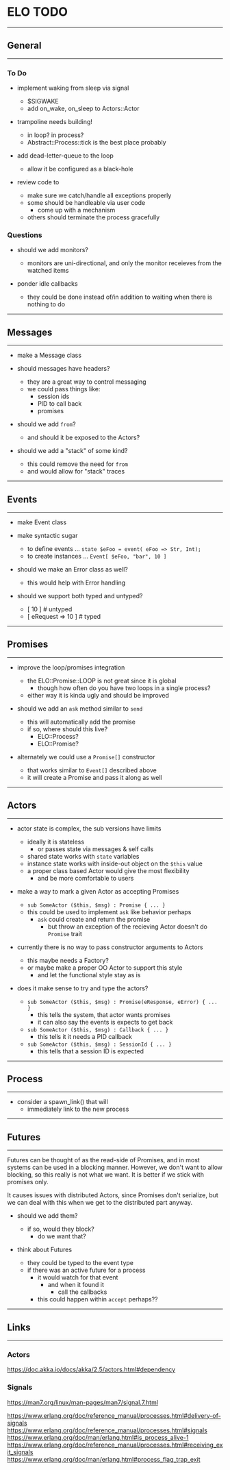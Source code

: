 # ELO TODO

-----------------------------------------------------------
## General
-----------------------------------------------------------

### To Do

- implement waking from sleep via signal
    - $SIGWAKE
    - add on_wake, on_sleep to Actors::Actor

- trampoline needs building!
    - in loop? in process?
    - Abstract::Process::tick is the best place probably

- add dead-letter-queue to the loop
    - allow it be configured as a black-hole

- review code to
    - make sure we catch/handle all exceptions properly
    - some should be handleable via user code
        - come up with a mechanism
    - others should terminate the process gracefully

### Questions

- should we add monitors?
    - monitors are uni-directional, and only the monitor receieves from the watched items

- ponder idle callbacks
    - they could be done instead of/in addition to waiting when there is nothing to do

-----------------------------------------------------------
## Messages
-----------------------------------------------------------

- make a Message class

- should messages have headers?
    - they are a great way to control messaging
    - we could pass things like:
        - session ids
        - PID to call back
        - promises

- should we add `from`?
    - and should it be exposed to the Actors?

- should we add a "stack" of some kind?
    - this could remove the need for `from`
    - and would allow for "stack" traces

-----------------------------------------------------------
## Events
-----------------------------------------------------------

- make Event class
- make syntactic sugar
    - to define events    ... `state $eFoo = event( eFoo => Str, Int);`
    - to create instances ... `Event[ $eFoo, "bar", 10 ]`

- should we make an Error class as well?
    - this would help with Error handling

- should we support both typed and untyped?
    - [ 10 ]             # untyped
    - [ eRequest => 10 ] # typed

-----------------------------------------------------------
## Promises
-----------------------------------------------------------

- improve the loop/promises integration
    - the ELO::Promise::LOOP is not great since it is global
        - though how often do you have two loops in a single process?
    - either way it is kinda ugly and should be improved

- should we add an `ask` method similar to `send`
    - this will automatically add the promise
    - if so, where should this live?
        - ELO::Process?
        - ELO::Promise?

- alternately we could use a `Promise[]` constructor
    - that works similar to `Event[]` described above
    - it will create a Promise and pass it along as well

-----------------------------------------------------------
## Actors
-----------------------------------------------------------

- actor state is complex, the sub versions have limits
    - ideally it is stateless
        - or passes state via messages & self calls
    - shared state works with `state` variables
    - instance state works with inside-out object on the `$this` value
    - a proper class based Actor would give the most flexibility
        - and be more comfortable to users

- make a way to mark a given Actor as accepting Promises
    - `sub SomeActor ($this, $msg) : Promise { ... }`
    - this could be used to implement `ask` like behavior perhaps
        - `ask` could create and return the promise
            - but throw an exception of the recieving Actor doesn't do `Promise` trait

- currently there is no way to pass constructor arguments to Actors
    - this maybe needs a Factory?
    - or maybe make a proper OO Actor to support this style
        - and let the functional style stay as is

- does it make sense to try and type the actors?
    - `sub SomeActor ($this, $msg) : Promise(eResponse, eError) { ... }`
        - this tells the system, that actor wants promises
        - it can also say the events is expects to get back
    - `sub SomeActor ($this, $msg) : Callback { ... }`
        - this tells it it needs a PID callback
    - `sub SomeActor ($this, $msg) : SessionId { ... }`
        - this tells that a session ID is expected

-----------------------------------------------------------
## Process
-----------------------------------------------------------

- consider a spawn_link() that will
    - immediately link to the new process

-----------------------------------------------------------
## Futures
-----------------------------------------------------------

Futures can be thought of as the read-side of Promises,
and in most systems can be used in a blocking manner.
However, we don't want to allow blocking, so this really
is not what we want. It is better if we stick with
promises only.

It causes issues with distributed Actors, since Promises
don't serialize, but we can deal with this when we get
to the distributed part anyway.

- should we add them?
    - if so, would they block?
        - do we want that?

- think about Futures
    - they could be typed to the event type
    - if there was an active future for a process
        - it would watch for that event
            - and when it found it
                - call the callbacks
        - this could happen within `accept` perhaps??

-----------------------------------------------------------
## Links
-----------------------------------------------------------

### Actors

https://doc.akka.io/docs/akka/2.5/actors.html#dependency

### Signals

https://man7.org/linux/man-pages/man7/signal.7.html

https://www.erlang.org/doc/reference_manual/processes.html#delivery-of-signals
https://www.erlang.org/doc/reference_manual/processes.html#signals
https://www.erlang.org/doc/man/erlang.html#is_process_alive-1
https://www.erlang.org/doc/reference_manual/processes.html#receiving_exit_signals
https://www.erlang.org/doc/man/erlang.html#process_flag_trap_exit



